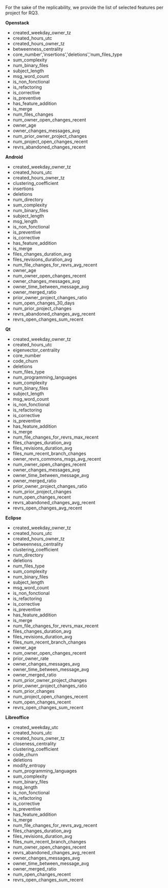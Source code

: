 For the sake of the replicability, we provide the list of selected features per project for RQ3.

**Openstack**
 - created_weekday_owner_tz
 - created_hours_utc
 - created_hours_owner_tz
 - betweenness_centrality
 - core_number','insertions','deletions','num_files_type
 - sum_complexity
 - num_binary_files
 - subject_length
 - msg_word_count
 - is_non_fonctional
 - is_refactoring
 - is_corrective
 - is_preventive
 - has_feature_addition
 - is_merge
 - num_files_changes
 - num_owner_open_changes_recent
 - owner_age
 - owner_changes_messages_avg
 - num_prior_owner_project_changes
 - num_project_open_changes_recent
 - revrs_abandoned_changes_recent

**Android**
- created_weekday_owner_tz
- created_hours_utc
- created_hours_owner_tz
- clustering_coefficient
- insertions
- deletions
- num_directory
- sum_complexity
- num_binary_files
- subject_length
- msg_length
- is_non_fonctional
- is_preventive
- is_corrective
- has_feature_addition
- is_merge
- files_changes_duration_avg
- files_revisions_duration_avg
- num_file_changes_for_revrs_avg_recent
- owner_age
- num_owner_open_changes_recent
- owner_changes_messages_avg
- owner_time_between_message_avg
- owner_merged_ratio
- prior_owner_project_changes_ratio
- num_open_changes_30_days
- num_prior_project_changes
- revrs_abandoned_changes_avg_recent
- revrs_open_changes_sum_recent

**Qt**
- created_weekday_owner_tz
- created_hours_utc
- eigenvector_centrality
- core_number
- code_churn
- deletions
- num_files_type
- num_programming_languages
- sum_complexity
- num_binary_files
- subject_length
- msg_word_count
- is_non_fonctional
- is_refactoring
- is_corrective
- is_preventive
- has_feature_addition
- is_merge
- num_file_changes_for_revrs_max_recent
- files_changes_duration_avg
- files_revisions_duration_avg
- files_num_recent_branch_changes
- owner_revrs_commons_msgs_avg_recent
- num_owner_open_changes_recent
- owner_changes_messages_avg
- owner_time_between_message_avg
- owner_merged_ratio
- prior_owner_project_changes_ratio
- num_prior_project_changes
- num_open_changes_recent
- revrs_abandoned_changes_avg_recent
- revrs_open_changes_avg_recent

**Eclipse**
- created_weekday_owner_tz
- created_hours_utc
- created_hours_owner_tz
- betweenness_centrality
- clustering_coefficient
- num_directory
- deletions
- num_files_type
- sum_complexity
- num_binary_files
- subject_length
- msg_word_count
- is_non_fonctional
- is_refactoring
- is_corrective
- is_preventive
- has_feature_addition
- is_merge
- num_file_changes_for_revrs_max_recent
- files_changes_duration_avg
- files_revisions_duration_avg
- files_num_recent_branch_changes
- owner_age
- num_owner_open_changes_recent
- prior_owner_rate
- owner_changes_messages_avg
- owner_time_between_message_avg
- owner_merged_ratio
- num_prior_owner_project_changes
- prior_owner_project_changes_ratio
- num_prior_changes
- num_project_open_changes_recent
- num_open_changes_recent
- revrs_open_changes_sum_recent

**Libreoffice**
- created_weekday_utc
- created_hours_utc
- created_hours_owner_tz
- closeness_centrality
- clustering_coefficient
- code_churn
- deletions
- modify_entropy
- num_programming_languages
- sum_complexity
- num_binary_files
- msg_length
- is_non_fonctional
- is_refactoring
- is_corrective
- is_preventive
- has_feature_addition
- is_merge
- num_file_changes_for_revrs_avg_recent
- files_changes_duration_avg
- files_revisions_duration_avg
- files_num_recent_branch_changes
- num_owner_open_changes_recent
- revrs_abandoned_changes_avg_recent
- owner_changes_messages_avg
- owner_time_between_message_avg
- owner_merged_ratio
- num_open_changes_recent
- revrs_open_changes_sum_recent
